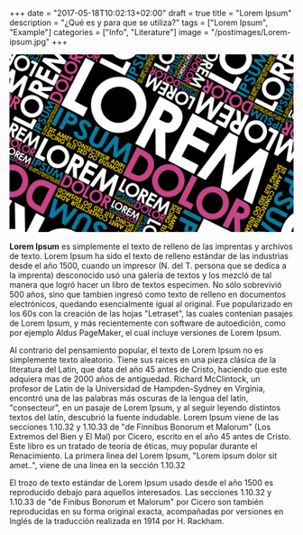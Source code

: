 +++
date = "2017-05-18T10:02:13+02:00"
draft = true
title = "Lorem Ipsum"
description = "¿Qué es y para que se utiliza?"
tags = ["Lorem Ipsum", "Example"]
categories = ["Info", "Literature"]
image = "/postimages/Lorem-ipsum.jpg"
+++

![Lorem Ipsum](/postimages/Lorem-ipsum.jpg)

**Lorem Ipsum** es simplemente el texto de relleno de las imprentas y archivos de texto.
Lorem Ipsum ha sido el texto de relleno estándar de las industrias desde el año 1500, cuando
un impresor (N. del T. persona que se dedica a la imprenta) desconocido usó una galería de textos
y los mezcló de tal manera que logró hacer un libro de textos especimen. No sólo sobrevivió 500 años,
sino que tambien ingresó como texto de relleno en documentos electrónicos, quedando esencialmente
igual al original. Fue popularizado en los 60s con la creación de las hojas "Letraset", las cuales
contenian pasajes de Lorem Ipsum, y más recientemente con software de autoedición, como por ejemplo
Aldus PageMaker, el cual incluye versiones de Lorem Ipsum.

Al contrario del pensamiento popular, el texto de Lorem Ipsum no es simplemente texto aleatorio.
Tiene sus raices en una pieza clásica de la literatura del Latin, que data del año 45 antes de Cristo,
haciendo que este adquiera mas de 2000 años de antiguedad. Richard McClintock, un profesor de Latin
de la Universidad de Hampden-Sydney en Virginia, encontró una de las palabras más oscuras de la lengua
del latín, "consecteur", en un pasaje de Lorem Ipsum, y al seguir leyendo distintos textos del latín,
descubrió la fuente indudable. Lorem Ipsum viene de las secciones 1.10.32 y 1.10.33 de "de Finnibus
Bonorum et Malorum" (Los Extremos del Bien y El Mal) por Cicero, escrito en el año 45 antes de Cristo.
Este libro es un tratado de teoría de éticas, muy popular durante el Renacimiento. La primera linea del
Lorem Ipsum, "Lorem ipsum dolor sit amet..", viene de una linea en la sección 1.10.32

El trozo de texto estándar de Lorem Ipsum usado desde el año 1500 es reproducido debajo para aquellos
interesados. Las secciones 1.10.32 y 1.10.33 de "de Finibus Bonorum et Malorum" por Cicero son también
reproducidas en su forma original exacta, acompañadas por versiones en Inglés de la traducción realizada
en 1914 por H. Rackham.